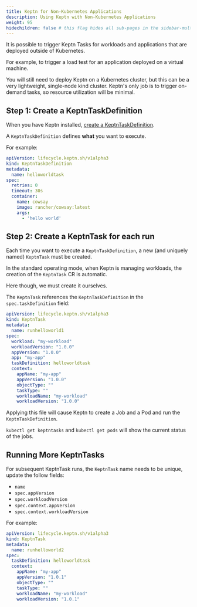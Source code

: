 ```yaml
---
title: Keptn for Non-Kubernetes Applications
description: Using Keptn with Non-Kubernetes Applications
weight: 95
hidechildren: false # this flag hides all sub-pages in the sidebar-multicard.html
---
```


It is possible to trigger Keptn Tasks for workloads and applications that are deployed outside of Kubernetes.

For example, to trigger a load test for an application deployed on a virtual machine.

You will still need to deploy Keptn on a Kubernetes cluster, but this can be a very lightweight, single-node kind cluster.
Keptn's only job is to trigger on-demand tasks, so resource utilization will be minimal.

## Step 1: Create a KeptnTaskDefinition

When you have Keptn installed, [create a KeptnTaskDefinition](../implementing/tasks/).

A `KeptnTaskDefinition` defines **what** you want to execute.

For example:

```yaml
apiVersion: lifecycle.keptn.sh/v1alpha3
kind: KeptnTaskDefinition
metadata:
  name: helloworldtask
spec:
  retries: 0
  timeout: 30s
  container:
    name: cowsay
    image: rancher/cowsay:latest
    args:
      - 'hello world'
```

## Step 2: Create a KeptnTask for each run

Each time you want to execute a `KeptnTaskDefinition`, a new (and uniquely named) `KeptnTask` must be created.

In the standard operating mode, when Keptn is managing workloads, the creation of the `KeptnTask` CR is automatic.

Here though, we must create it ourselves.

The `KeptnTask` references the `KeptnTaskDefinition` in the `spec.taskDefinition` field:

```yaml
apiVersion: lifecycle.keptn.sh/v1alpha3
kind: KeptnTask
metadata:
  name: runhelloworld1
spec:
  workload: "my-workload"
  workloadVersion: "1.0.0"
  appVersion: "1.0.0"
  app: "my-app"
  taskDefinition: helloworldtask
  context:
    appName: "my-app"
    appVersion: "1.0.0"
    objectType: ""
    taskType: ""
    workloadName: "my-workload"
    workloadVersion: "1.0.0"
```

Applying this file will cause Keptn to create a Job and a Pod and run the `KeptnTaskDefinition`.

`kubectl get keptntasks` and `kubectl get pods` will show the current status of the jobs.

## Running More KeptnTasks

For subsequent KeptnTask runs, the `KeptnTask` name needs to be unique, update the follow fields:

- `name`
- `spec.appVersion`
- `spec.workloadVersion`
- `spec.context.appVersion`
- `spec.context.workloadVersion`

For example:

```yaml
apiVersion: lifecycle.keptn.sh/v1alpha3
kind: KeptnTask
metadata:
  name: runhelloworld2
spec:
  taskDefinition: helloworldtask
  context:
    appName: "my-app"
    appVersion: "1.0.1"
    objectType: ""
    taskType: ""
    workloadName: "my-workload"
    workloadVersion: "1.0.1"
```
